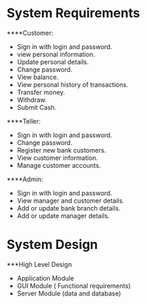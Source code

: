 # System Requirements

****Customer:
- Sign in with login and password.
- view personal information.
- Update personal details.
- Change password.
- View balance.
- View personal history of transactions.
- Transfer money.
- Withdraw.
- Submit Cash.

****Teller:
- Sign in with login and password.
- Change password.
- Register new bank customers.
- View customer information.
- Manage customer accounts.

****Admin:
- Sign in with login and password.
- View manager and customer details.
- Add or update bank branch details.
- Add or update manager details.

# System Design
***High Level Design
- Application Module
- GUI Module ( Functional requirements)
- Server Module (data and database)

